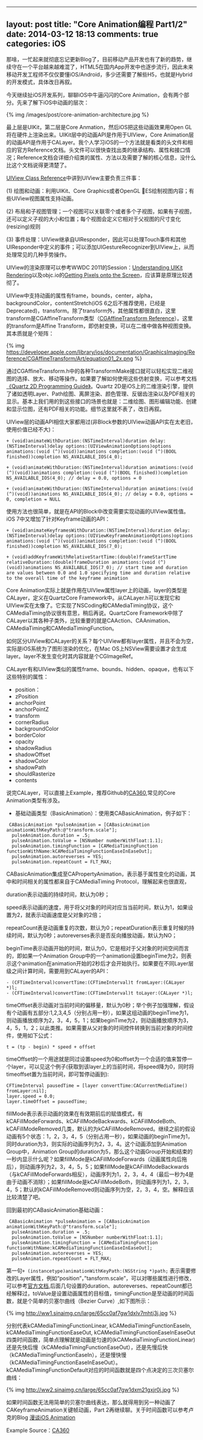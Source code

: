  ---
layout: post
title: "Core Animation编程 Part1/2"
date: 2014-03-12 18:13
comments: true
categories: iOS
---

那啥，一忙起来就彻底忘记更新Blog了，目前移动产品开发也有了新的趋势，继续守在一个平台越来越难混了，HTML5在国内App开发中也逐步流行，因此未来移动开发工程师不仅仅要懂iOS/Android，多少还需要了解些H5，也就是Hybrid的开发模式，具体改日再叙。

今天继续扯iOS开发系列，聊聊iOS中牛逼闪闪的Core Animation，会有两个部分。先来了解下iOS中动画的层次：

{% img /images/post/core-animation-architecture.jpg %}

最上层是UIKit，第二层是Core Anmation，然后iOS把这些动画效果用Open GL将在硬件上渲染出来。UIKit层中的动画API是作用于UIView，Core Animation层的动画API是作用于CALayer。我个人学习iOS的一个方法就是看类的头文件和相应的官方Reference文档。头文件可以很快查找出类的继承结构、属性和接口情况；Reference文档会详细介绍类的属性、方法以及需要了解的核心信息，没什么比这个文档说得更清楚了。

[UIView Class Reference](http://developer.apple.com/library/ios/#documentation/UIKit/Reference/UIView_Class/UIView/UIView.html)中讲到UIView主要负责三件事：

(1) 绘图和动画：利用UIKit、Core Graphics或者OpenGL ES绘制视图内容；有些UIView视图属性支持动画。

(2) 布局和子视图管理；一个视图可以关联零个或者多个子视图，如果有子视图，还可以定义子视的大小和位置；每个视图会定义它相对于父视图的尺寸变化(resizing)规则

(3) 事件处理：UIView继承自UIResponder，因此可以处理Touch事件和其他UIResponder中定义的事件；可以添加UIGestureRecognizer到UIView上，从而处理常见的几种手势操作。

UIView的渲染原理可以参考WWDC 2011的Session：[Understanding UIKit Rendering](https://developer.apple.com/videos/wwdc/2011/)以及objc.io的[Getting Pixels onto the Screen](http://www.objc.io/issue-3/moving-pixels-onto-the-screen.html)，应该算是原理比较透彻了。

UIView中支持动画的属性有frame，bounds，center，alpha，backgroundColor，contentStretch(iOS 6之后不推荐使用，已经是Deprecated)，transform。除了transform外，其他属性都很直白，这里transform是CGAffineTransform类型（[CGAffineTransform Reference](http://developer.apple.com/library/ios/#documentation/GraphicsImaging/Reference/CGAffineTransform/Reference/reference.html)）。这里的transform是Affine Transform，即仿射变换，可以在二维中做各种视图变换。其本质就是个矩阵：

{% img https://developer.apple.com/library/ios/documentation/GraphicsImaging/Reference/CGAffineTransform/Art/equation01_2x.png %}

通过CGAffineTransform.h中的各种TransformMake接口就可以轻松实现二维视图的选择、放大、移动等操作。如果要了解如何使用这些仿射变换，可以参考文档[《Quartz 2D Programming Guide》](https://developer.apple.com/library/ios/documentation/GraphicsImaging/Conceptual/drawingwithquartz2d/Introduction/Introduction.html)。Quartz 2D是iOS上的二维渲染引擎，提供了诸如透明Layer、Path绘图、离屏渲染、颜色管理、反锯齿渲染以及PDF相关的显示。基本上我们用的到这些接口的场景也就是：二维绘图、图形编辑功能、创建和显示位图，还有PDF相关的功能。细节这里就不表了，改日再叙。

UIView层的动画API相信大家都用过(非Block参数的UIView动画API实在太老旧，使用价值已经不大)：

```
+ (void)animateWithDuration:(NSTimeInterval)duration delay:(NSTimeInterval)delay options:(UIViewAnimationOptions)options animations:(void (^)(void))animations completion:(void (^)(BOOL finished))completion NS_AVAILABLE_IOS(4_0);

+ (void)animateWithDuration:(NSTimeInterval)duration animations:(void (^)(void))animations completion:(void (^)(BOOL finished))completion NS_AVAILABLE_IOS(4_0); // delay = 0.0, options = 0

+ (void)animateWithDuration:(NSTimeInterval)duration animations:(void (^)(void))animations NS_AVAILABLE_IOS(4_0); // delay = 0.0, options = 0, completion = NULL
```
使用方法也很简单，就是在API的Block中改变需要实现动画的UIView属性值。iOS 7中又增加了针对Keyframe动画的API：

```
+ (void)animateKeyframesWithDuration:(NSTimeInterval)duration delay:(NSTimeInterval)delay options:(UIViewKeyframeAnimationOptions)options animations:(void (^)(void))animations completion:(void (^)(BOOL finished))completion NS_AVAILABLE_IOS(7_0);

+ (void)addKeyframeWithRelativeStartTime:(double)frameStartTime relativeDuration:(double)frameDuration animations:(void (^)(void))animations NS_AVAILABLE_IOS(7_0); // start time and duration are values between 0.0 and 1.0 specifying time and duration relative to the overall time of the keyframe animation

```


Core Animation实际上就是作用在UIVIew属性layer上的动画，layer的类型是CALayer，定义在QuartzCore Framework中。从CALayer.h可以发现它和UIView实在太像了。它实现了NSCoding和CAMediaTiming协议，这个CAMediaTiming协议很有意思，稍后再说。QuartzCore Framework中除了CALayer以其各种子类外，比较重要的就是CAAction、CAAnimation、CAMediaTiming和CAMediaTimingFunction。

如何区分UIView和CALayer的关系？每个UIView都有layer属性，并且不会为空，实际是iOS系统为了图形渲染的优化，在Mac OS上NSView需要设置才会生成layer。layer不发生变化时其内容就是个CGImageRef。


CALayer有和UIView类似的属性frame、bounds、hidden、opaque，也有以下这些特别的属性：

- position：
- zPosition
- anchorPoint
- anchorPointZ
- transform
- cornerRadius
- backgroundColor
- borderColor
- opacity
- shadowRadius
- shadowOffset
- shadowColor
- shadowPath
- shouldRasterize
- contents


说完CALayer，可以直接上Example，推荐Github的[CA360](https://github.com/neror/CA360),常见的Core Animation类型有涉及。

- 基础动画类型（BasicAnimation）：使用类CABasicAnimation，例子如下：

```
 CABasicAnimation *pulseAnimation = [CABasicAnimation animationWithKeyPath:@"transform.scale"];
  pulseAnimation.duration = .5;
  pulseAnimation.toValue = [NSNumber numberWithFloat:1.1];
  pulseAnimation.timingFunction = [CAMediaTimingFunction functionWithName:kCAMediaTimingFunctionEaseInEaseOut];
  pulseAnimation.autoreverses = YES;
  pulseAnimation.repeatCount = FLT_MAX;

```

CABasicAnimation集成至CAPropertyAnimation，表示基于属性变化的动画，其中和时间相关的属性都来自于CAMediaTiming Protocol，理解起来也很直观，

duration表示动画的持续时间，默认为0秒；

speed表示动画的速度，用于将父对象的时间对应当当前时间，默认为1，如果设置为2，就表示动画速度是父对象的2倍；

repeatCount表是动画重复的次数，默认为0；repeatDuration表示重复时候的持续时间，默认为0秒；autoreverses表示是否反向播放动画，默认为NO；


beginTime表示动画开始的时间，默认为0，它是相对于父对象的时间空间而言的，即如果一个Animation Group中的一个animation设置beginTime为2，则表示这个animation在animation开始的2秒后才会开始执行。如果要在不同Layer层级之间计算时间，需要用到CALayer的API：

```
- (CFTimeInterval)convertTime:(CFTimeInterval)t fromLayer:(CALayer *)l;
- (CFTimeInterval)convertTime:(CFTimeInterval)t toLayer:(CALayer *)l;
```

timeOffset表示动画对当前时间的偏移量，默认为0秒；举个例子加强理解，假设有个动画有五部分:1,2,3,4,5（分别占用一秒），如果这组动画的beginTime为1，则动画播放顺序为2，3，4，5，1；如果beginTime为2，则动画播放顺序为3，4，5，1，2；以此类推。如果需要从父对象的时间控件转换到当前对象的时间控件，使用如下公式：

```
t = (tp - begin) * speed + offset
```
timeOffset的一个用途就是同过设置speed为0和offset为一个合适的值来暂停一个layer，可以见这个例子(获取到该layer上的当前时间，将speed降为0，同时将timeoffset置为当前时间，即可暂停动画到):

```
CFTimeInterval pausedTime = [layer convertTime:CACurrentMediaTime() fromLayer:nil];  
layer.speed = 0.0;  
layer.timeOffset = pausedTime;  
```

fillMode表示表示动画的效果在有效期前后的赋值模式，有kCAFillModeForwards、kCAFillModeBackwards、kCAFillModeBoth、kCAFillModeRemoved几类，默认的为kCAFillModeRemoved。继续之前的假设动画有5个状态：1，2，3，4，5（分别占用一秒），如果动画的beginTime为1，同时duration为3，则实际的动画序列为2，3，4。这个动画添加到Animation Group中，Animation Group的duration为5，那么这个动画Group开始和结束的一秒内显示什么呢？如果fillMode是kCAFillModeForwards（动画属性向后拖后），则动画序列为2，3，4，5，5；如果fillMode是kCAFillModeBackwards（与kCAFillModeForwards相反），动画序列为1，2，3，4，4（最后一秒为4是由于动画不消除）；如果fillMode是kCAFillModeBoth，则动画序列为1，2，3，4，5；默认的kCAFillModeRemoved则动画序列为空，2，3，4，空。解释应该比较清楚了吧。

回到最初的CABasicAnimation基础动画：

```
 CABasicAnimation *pulseAnimation = [CABasicAnimation animationWithKeyPath:@"transform.scale"];
  pulseAnimation.duration = .5;
  pulseAnimation.toValue = [NSNumber numberWithFloat:1.1];
  pulseAnimation.timingFunction = [CAMediaTimingFunction functionWithName:kCAMediaTimingFunctionEaseInEaseOut];
  pulseAnimation.autoreverses = YES;
  pulseAnimation.repeatCount = FLT_MAX;

```

第一句`+ (instancetype)animationWithKeyPath:(NSString *)path;` 表示需要修改的Layer属性，例如“position”，”tansform.scale”，可以对哪些属性进行修改，可以参考[官方文档](),后面几句设置的duration、autoreverses、repeatCount都已经解释过，toValue是设置动画属性的目标值，timingFunction是至动画的时间函数，就是个简单的贝塞尔曲线（Bezier Curve）,如下图所示：

{% img http://ww1.sinaimg.cn/large/65cc0af7gw1dxlv7mhtj3j.jpg %}

分别代表kCAMediaTimingFunctionLinear, 
kCAMediaTimingFunctionEaseIn, 
kCAMediaTimingFunctionEaseOut, 
kCAMediaTimingFunctionEaseInEaseOut四类时间函数，简单点理解就是动画是匀速的(kCAMediaTimingFunctionLinear)还是先快后慢（kCAMediaTimingFunctionEaseOut），还是先慢后快（kCAMediaTimingFunctionEaseIn），还是慢快慢（kCAMediaTimingFunctionEaseInEaseOut）。kCAMediaTimingFunctionDefault对应的时间函数就是四个点决定的三次贝塞尔曲线：

{% img http://ww2.sinaimg.cn/large/65cc0af7gw1dxm21gxjr0j.jpg %}

如果时间函数无法用简单的贝塞尔曲线表达，那么就得用到另一种动画了CAKeyframeAnimation关键帧动画，Part 2再继续聊。关于时间函数可以参考卢克的Blog [漫谈iOS Animation](http://geeklu.com/2012/09/animation-in-ios/)


Example Source：[CA360](https://github.com/neror/CA360)